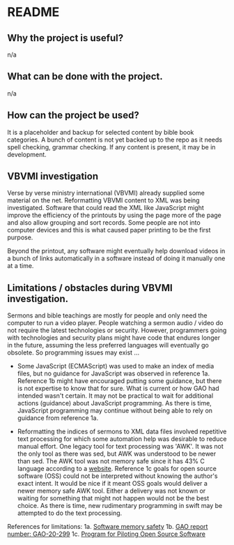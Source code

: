 # README

## Why the project is useful? 

n/a

## What can be done with the project. 

n/a

## How can the project be used? 

It is a placeholder and backup for selected content by bible book categories. A bunch of content is not yet backed up to the repo as it needs spell checking, grammar checking. If any content is present, it may be in development.

## VBVMI investigation

Verse by verse ministry international (VBVMI) already supplied some material on the net. Reformatting VBVMI content to XML was being investigated. Software that could read the XML like JavaScript might improve the efficiency of the printouts by using the page more of the page and also allow grouping and sort records. Some people are not into computer devices and this is what caused paper printing to be the first purpose.

Beyond the printout, any software might eventually help download videos in a bunch of links automatically in a software instead of doing it manually one at a time.

## Limitations / obstacles during VBVMI investigation.

Sermons and bible teachings are mostly for people and only need the computer to run a video player. People watching a sermon audio / video do not require the latest technologies or security. However, programmers going with technologies and security plans might have code that endures longer in the future, assuming the less preferred languages will eventually go obsolete. So programming issues may exist ...

* Some JavaScript (ECMAScript) was used to make an index of media files, but no guidance for JavaScript was observed in reference 1a. Reference 1b might have encouraged putting some guidance, but there is not expertise to know that for sure. What is current or how GAO had intended wasn't certain. It may not be practical to wait for additional actions (guidance) about JavaScript programming. As there is time, JavaScript programming may continue without being able to rely on guidance from reference 1a.

* Reformatting the indices of sermons to XML data files involved repetitive text processing for which some automation help was desirable to reduce manual effort. One legacy tool for text processing was 'AWK'. It was not the only tool as there was sed, but AWK was understood to be newer than sed. The AWK tool was not memory safe since it has 43% C language according to a [website](https://git.savannah.gnu.org/cgit/gawk.git/tree/). Reference 1c goals for open source software (OSS) could not be interpreted without knowing the author's exact intent. It would be nice if it meant OSS goals would deliver a newer memory safe AWK tool. Either a delivery was not known or waiting for something that might not happen would not be the best choice. As there is time, new rudimentary programming in swift may be attempted to do the text processing.

References for limitations:
1a. [Software memory safety](https://media.defense.gov/2023/Apr/27/2003210083/-1/-1/0/CSI_SOFTWARE_MEMORY_SAFETY_V1.1.PDF)
1b. [GAO report number: GAO-20-299](https://www.gao.gov/assets/gao-20-299.pdf)
1c. [Program for Piloting Open Source Software](https://www.gao.gov/products/gao-19-457)
